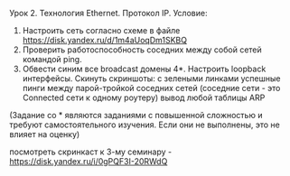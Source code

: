Урок 2. Технология Ethernet. Протокол IP.
Условие:
1. Настроить сеть согласно схеме в файле https://disk.yandex.ru/d/1m4aUoqDm1SKBQ
2. Проверить работоспособность соседних между собой сетей командой ping.
3. Обвести синим все broadcast домены
4*. Настроить loopback интерфейсы.
Скинуть скриншоты:
с зелеными линками
успешные пинги между парой-тройкой соседних сетей (соседние сети - это Connected сети к одному роутеру)
вывод любой таблицы ARP

(Задание со * являются заданиями с повышенной сложностью и требуют самостоятельного изучения. Если они не выполнены, это не влияет на оценку)

посмотреть скринкаст к 3-му семинару - https://disk.yandex.ru/i/0gPQF3I-20RWdQ
